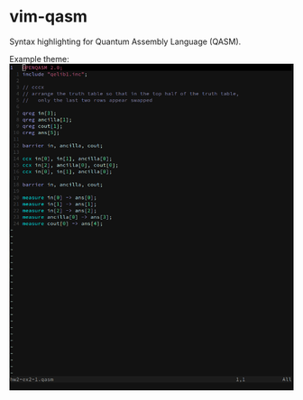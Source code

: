 # vim-qasm
Syntax highlighting for Quantum Assembly Language (QASM).

Example theme:
![nothing](./Examples/example.png)

